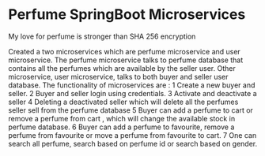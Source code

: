 # Perfume SpringBoot Microservices
 My love for perfume is stronger than SHA 256 encryption 
 
Created a two microservices which are perfume microservice and user microservice. The perfume microservice talks to perfume database that contains all the perfumes which are available by the seller user. Other microservice, user microservice, talks to both buyer and seller user database. 
The functionality of microservices are :
1 Create a new buyer and seller.
2 Buyer and seller login using credentials.
3 Activate and deactivate a seller
4 Deleting a deactivated seller which will delete all the perfumes seller sell from the perfume database
5 Buyer can add a perfume to cart or remove a perfume from cart , which will change the available stock in perfume database.
6 Buyer can add a perfume to favourite, remove a perfume from favourite or move a perfume from favourite to cart.
7 One can search all perfume, search based on perfume id or search based on gender.
